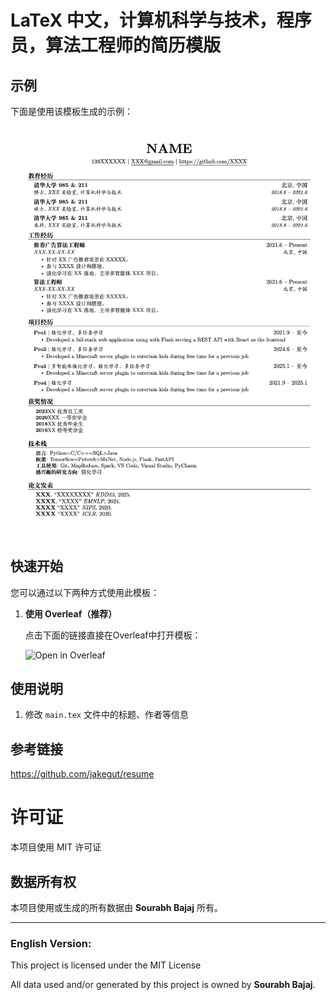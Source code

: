 # LaTeX 中文，计算机科学与技术，程序员，算法工程师的简历模版


## 示例

下面是使用该模板生成的示例：

![Template Preview](template.png)

## 快速开始

您可以通过以下两种方式使用此模板：

1. **使用 Overleaf（推荐）**
   
   点击下面的链接直接在Overleaf中打开模板：
   
   ![Open in Overleaf](https://www.overleaf.com/read/jsqgyhxqxsyg#938afd)

## 使用说明

1. 修改 `main.tex` 文件中的标题、作者等信息

## 参考链接
https://github.com/jakegut/resume


# 许可证

本项目使用 MIT 许可证

## 数据所有权

本项目使用或生成的所有数据由 **Sourabh Bajaj** 所有。

---

### English Version:

This project is licensed under the MIT License

All data used and/or generated by this project is owned by **Sourabh Bajaj**.
